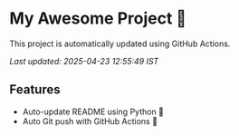 # My Awesome Project 🚀

This project is automatically updated using GitHub Actions.

_Last updated: 2025-04-23 12:55:49 IST_

## Features
- Auto-update README using Python 🐍
- Auto Git push with GitHub Actions 🤖
